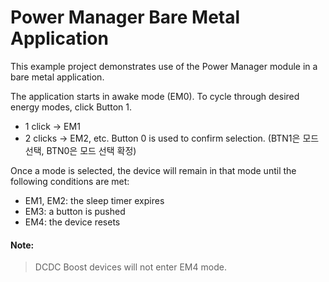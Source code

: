 # Power Manager Bare Metal Application


This example project demonstrates use of the Power Manager module
in a bare metal application.


The application starts in awake mode (EM0). To cycle through desired energy modes, click Button 1.
 * 1 click -> EM1
 * 2 clicks -> EM2, etc.
Button 0 is used to confirm selection.
(BTN1은 모드 선택, BTN0은 모드 선택 확정)

Once a mode is selected, the device will remain in that mode until the following conditions are met:
 * EM1, EM2: the sleep timer expires
 * EM3: a button is pushed
 * EM4: the device resets 

#### Note:
>DCDC Boost devices will not enter EM4 mode. 
